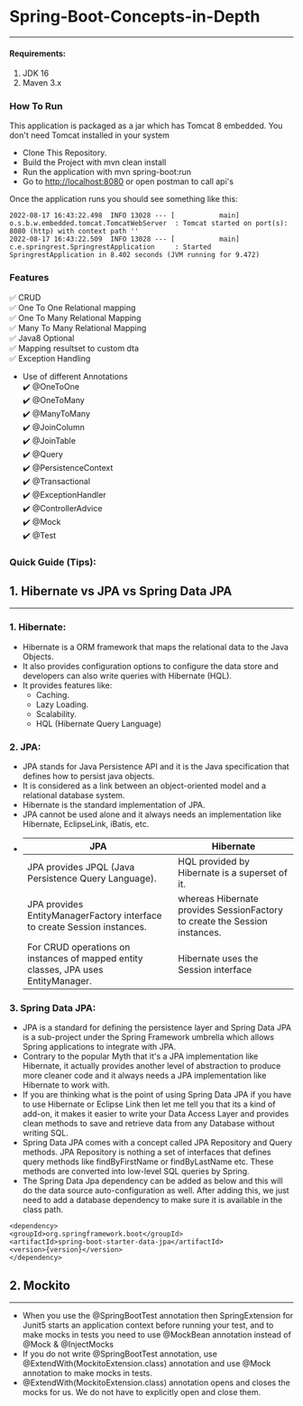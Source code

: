 # Spring-Boot-Concepts-in-Depth
<hr>

#### Requirements:
1. JDK 16
2. Maven 3.x


### How To Run
This application is packaged as a jar which has Tomcat 8 embedded. 
You don't need Tomcat installed in your system

* Clone This Repository.
* Build the Project with mvn clean install
* Run the application with mvn spring-boot:run
* Go to [http://localhost:8080](http://localhost:8080 "Named link title") or open postman to call api's

Once the application runs you should see something like this:
```
2022-08-17 16:43:22.498  INFO 13028 --- [           main] o.s.b.w.embedded.tomcat.TomcatWebServer  : Tomcat started on port(s): 8080 (http) with context path ''
2022-08-17 16:43:22.509  INFO 13028 --- [           main] c.e.springrest.SpringrestApplication     : Started SpringrestApplication in 8.402 seconds (JVM running for 9.472)
```

### Features

:white_check_mark: CRUD  
:white_check_mark: One To One Relational mapping  
:white_check_mark: One To Many Relational Mapping   
:white_check_mark: Many To Many Relational Mapping   
:white_check_mark: Java8 Optional   
:white_check_mark: Mapping resultset to custom dta   
:white_check_mark: Exception Handling  

- Use of different Annotations    
   :heavy_check_mark: @OneToOne   
   :heavy_check_mark: @OneToMany               
   :heavy_check_mark: @ManyToMany                        
   :heavy_check_mark: @JoinColumn                           
   :heavy_check_mark: @JoinTable                        
   :heavy_check_mark: @Query             
   :heavy_check_mark: @PersistenceContext              
   :heavy_check_mark: @Transactional         
   :heavy_check_mark: @ExceptionHandler              
   :heavy_check_mark: @ControllerAdvice             
   :heavy_check_mark: @Mock               
   :heavy_check_mark: @Test


### Quick Guide (Tips):

## 1. Hibernate vs JPA vs Spring Data JPA
<hr>

### 1. Hibernate:
- Hibernate is a ORM framework that maps the relational data to the Java Objects.
- It also provides configuration options to configure the data store and developers can also write queries with Hibernate (HQL).
- It provides features like:
   - Caching.
   - Lazy Loading.
   - Scalability.
   - HQL (Hibernate Query Language)

### 2. JPA:
- JPA stands for Java Persistence API and it is the Java specification that defines how to persist java objects. 
- It is considered as a link between an object-oriented model and a relational database system. 
- Hibernate is the standard implementation of JPA. 
- JPA cannot be used alone and it always needs an implementation like Hibernate, EclipseLink, iBatis, etc.
- |      JPA        |     Hibernate    |                     
  |-----------------|------------------| 
  |JPA provides JPQL (Java Persistence Query Language).| HQL provided by Hibernate is a superset of it.|
  |JPA provides EntityManagerFactory interface to create Session instances.| whereas Hibernate provides SessionFactory to create the Session instances.|
  |For CRUD operations on instances of mapped entity classes, JPA uses EntityManager.|  Hibernate uses the Session interface |

### 3. Spring Data JPA:
- JPA is a standard for defining the persistence layer and Spring Data JPA is a sub-project under the Spring Framework umbrella which allows Spring applications to integrate with JPA. 
- Contrary to the popular Myth that it's a JPA implementation like Hibernate, it actually provides another level of abstraction to produce more cleaner code and it always needs a JPA implementation like Hibernate to work with.
- If you are thinking what is the point of using Spring Data JPA if you have to use Hibernate or Eclipse Link then let me tell you that its a kind of add-on, it makes it easier to write your Data Access Layer and provides clean methods to save and retrieve data from any Database without writing SQL.
- Spring Data JPA comes with a concept called JPA Repository and Query methods. JPA Repository is nothing a set of interfaces that defines query methods like findByFirstName or findByLastName etc. These methods are converted into low-level SQL queries by Spring.
- The Spring Data Jpa dependency can be added as below and this will do the data source auto-configuration as well. After adding this, we just need to add a database dependency to make sure it is available in the class path.
```
<dependency>
<groupId>org.springframework.boot</groupId>
<artifactId>spring-boot-starter-data-jpa</artifactId>
<version>{version}</version>
</dependency>
```
## 2. Mockito
<hr>

- When you use the @SpringBootTest annotation then SpringExtension for Junit5 starts an application context before running your test, and to make mocks in tests you need to use @MockBean annotation instead of @Mock & @InjectMocks
- If you do not write @SpringBootTest annotation, use @ExtendWith(MockitoExtension.class) annotation and use @Mock annotation to make mocks in tests.
- @ExtendWith(MockitoExtension.class) annotation opens and closes the mocks for us. We do not have to explicitly open and close them. 
